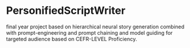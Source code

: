 # PersonifiedScriptWriter
final year project based on hierarchical neural story generation combined with prompt-engineering and prompt chaining and model guiding for targeted audience based on CEFR-LEVEL Proficiency.
